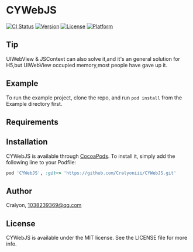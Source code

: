 # CYWebJS

[![CI Status](https://img.shields.io/travis/Cralyon/CYWebJS.svg?style=flat)](https://travis-ci.org/Cralyon/CYWebJS)
[![Version](https://img.shields.io/cocoapods/v/CYWebJS.svg?style=flat)](https://cocoapods.org/pods/CYWebJS)
[![License](https://img.shields.io/cocoapods/l/CYWebJS.svg?style=flat)](https://cocoapods.org/pods/CYWebJS)
[![Platform](https://img.shields.io/cocoapods/p/CYWebJS.svg?style=flat)](https://cocoapods.org/pods/CYWebJS)

## Tip
UIWebView & JSContext can also solve it,and it's an general solution for H5,but UIWebView occupied memory,most people have gave up it.

## Example

To run the example project, clone the repo, and run `pod install` from the Example directory first.

## Requirements

## Installation

CYWebJS is available through [CocoaPods](https://cocoapods.org). To install
it, simply add the following line to your Podfile:

```ruby
pod 'CYWebJS', :git=> 'https://github.com/Cralyoniii/CYWebJS.git'
```

## Author

Cralyon, 1038239369@qq.com

## License

CYWebJS is available under the MIT license. See the LICENSE file for more info.
